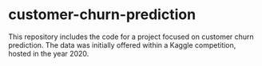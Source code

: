 # customer-churn-prediction
This repository includes the code for a project focused on customer churn prediction. The data was initially offered within a Kaggle competition, hosted in the year 2020.
